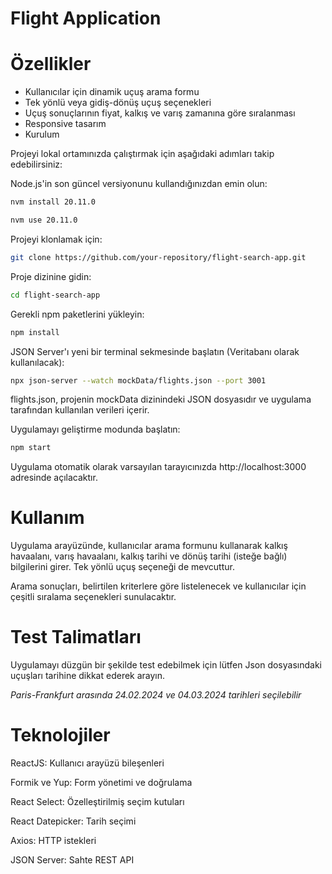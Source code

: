 # Flight Application

# Özellikler
- Kullanıcılar için dinamik uçuş arama formu
- Tek yönlü veya gidiş-dönüş uçuş seçenekleri
- Uçuş sonuçlarının fiyat, kalkış ve varış zamanına göre sıralanması
- Responsive tasarım
- Kurulum

Projeyi lokal ortamınızda çalıştırmak için aşağıdaki adımları takip edebilirsiniz:


Node.js'in son güncel versiyonunu kullandığınızdan emin olun:

```bash
nvm install 20.11.0
```

```bash
nvm use 20.11.0
```


Projeyi klonlamak için:

```bash
git clone https://github.com/your-repository/flight-search-app.git
```

Proje dizinine gidin:

```bash
cd flight-search-app
```


Gerekli npm paketlerini yükleyin:

```bash
npm install
```


JSON Server'ı yeni bir terminal sekmesinde başlatın (Veritabanı olarak kullanılacak):

```bash
npx json-server --watch mockData/flights.json --port 3001
```

flights.json, projenin mockData dizinindeki JSON dosyasıdır ve uygulama tarafından kullanılan verileri içerir.

Uygulamayı geliştirme modunda başlatın:

```bash
npm start
```

Uygulama otomatik olarak varsayılan tarayıcınızda http://localhost:3000 adresinde açılacaktır.

# Kullanım

Uygulama arayüzünde, kullanıcılar arama formunu kullanarak kalkış havaalanı, varış havaalanı, kalkış tarihi ve dönüş tarihi (isteğe bağlı) bilgilerini girer. Tek yönlü uçuş seçeneği de mevcuttur.

Arama sonuçları, belirtilen kriterlere göre listelenecek ve kullanıcılar için çeşitli sıralama seçenekleri sunulacaktır.

# Test Talimatları

Uygulamayı düzgün bir şekilde test edebilmek için lütfen Json dosyasındaki uçuşları tarihine dikkat ederek arayın.

*Paris-Frankfurt arasında 24.02.2024 ve 04.03.2024 tarihleri seçilebilir*



# Teknolojiler

ReactJS: Kullanıcı arayüzü bileşenleri

Formik ve Yup: Form yönetimi ve doğrulama

React Select: Özelleştirilmiş seçim kutuları

React Datepicker: Tarih seçimi

Axios: HTTP istekleri

JSON Server: Sahte REST API
